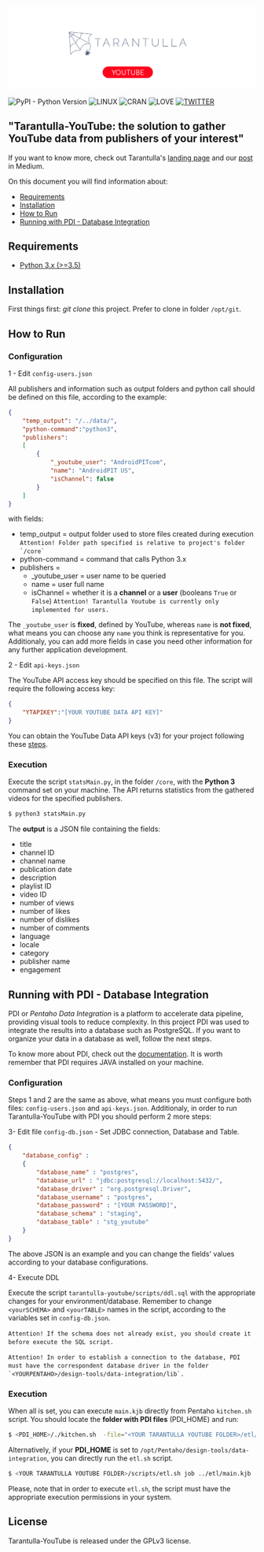 ![Tarantulla YouTube: a module for YouTube data extraction](./tarantulla-youtube-post.png)

![PyPI - Python Version](https://img.shields.io/badge/PYTHON-3.5,%203.6,%203.7-blue.svg?style=for-the-badge) 
![LINUX](https://img.shields.io/badge/PLATFORM-LINUX-blue.svg?style=for-the-badge) 
![CRAN](https://img.shields.io/badge/LICENSE-GPLv3-blue.svg?style=for-the-badge) 
![LOVE](https://img.shields.io/badge/BUILT%20WITH-LOVE-red.svg?style=for-the-badge)
[![TWITTER](https://img.shields.io/badge/BY-@oncase-lightgrey.svg?style=for-the-badge)](https://twitter.com/oncase) 


## **"Tarantulla-YouTube: the solution to gather YouTube data from publishers of your interest"**

If you want to know more, check out Tarantulla's [landing page](http://tarantulla.io/) and our [post](https://medium.com/oncase/tarantulla-youtube-a-new-way-to-extract-data-from-youtube-f9290eba7ace) in Medium.

On this document you will find information about:  

- [Requirements](#requirements)  
- [Installation](#installation)   
- [How to Run](#how-to-run)  
- [Running with PDI - Database Integration](#running-with-pdi---database-integration)


## Requirements 
- [Python 3.x (>=3.5)](https://www.python.org/getit/)


## Installation

First things first: *git clone* this project. Prefer to clone in folder `/opt/git`.

## How to Run

### Configuration

1 - Edit `config-users.json`

All publishers and information such as output folders and python call should be defined on this file, according to the example:

```json
{
	"temp_output": "/../data/",
	"python-command":"python3",	
	"publishers":
	[
		{
			"_youtube_user": "AndroidPITcom",
			"name": "AndroidPIT US",
			"isChannel": false
		}
	]	
}
```

with fields:

- temp_output = output folder used to store files created during execution  
	```Attention! Folder path specified is relative to project's folder `/core` ```
- python-command = command that calls Python 3.x
- publishers =
    - _youtube_user = user name to be queried
    - name = user full name
    - isChannel = whether it is a **channel** or a **user** (booleans `True` or `False`)
    ```Attention! Tarantulla Youtube is currently only implemented for users.```

The `_youtube_user` is **fixed**, defined by YouTube, whereas `name` is **not fixed**, what means you can choose any `name` you think is representative for you. Additionaly, you can add more fields in case you need other information for any further application development. 

2 - Edit `api-keys.json`

The YouTube API access key should be specified on this file. The script will require the following access key:

```json
{
	"YTAPIKEY":"[YOUR YOUTUBE DATA API KEY]"
}
```
You can obtain the YouTube Data API keys (v3) for your project following these [steps](https://developers.google.com/youtube/registering_an_application).

### Execution

Execute the script `statsMain.py`, in the folder `/core`, with the **Python 3** command set on your machine. The API returns statistics from the gathered videos for the specified publishers. 

```bash
$ python3 statsMain.py
```

The **output** is a JSON file containing the fields:

- title
- channel ID
- channel name
- publication date
- description
- playlist ID
- video ID
- number of views
- number of likes
- number of dislikes
- number of comments
- language
- locale
- category
- publisher name
- engagement

## Running with PDI - Database Integration

PDI or *Pentaho Data Integration* is a platform to accelerate data pipeline, providing visual tools to reduce complexity. In this project PDI was used to integrate the results into a database such as PostgreSQL. If you want to organize your data in a database as well, follow the next steps. 

To know more about PDI, check out the [documentation](https://help.pentaho.com/Documentation/8.1). It is worth remember that PDI requires JAVA installed on your machine.

### Configuration

Steps 1 and 2 are the same as above, what means you must configure both files: `config-users.json` and `api-keys.json`. Additionaly, in order to run Tarantulla-YouTube with PDI you should perform 2 more steps:

3- Edit file `config-db.json` - Set JDBC connection, Database and Table.

```json
{
	"database_config" :  
	{
		"database_name" : "postgres",
		"database_url" : "jdbc:postgresql://localhost:5432/",
		"database_driver" : "org.postgresql.Driver",
		"database_username" : "postgres",
		"database_password" : "[YOUR PASSWORD]",
		"database_schema" : "staging",
		"database_table" : "stg_youtube"  
	}
}
```

The above JSON is an example and you can change the fields' values according to your database configurations. 


4- Execute DDL

Execute the script `tarantulla-youtube/scripts/ddl.sql` with the appropriate changes for your environment/database. Remember to change `<yourSCHEMA>` and `<yourTABLE>` names in the script, according to the variables set in `config-db.json`.

``` Attention! If the schema does not already exist, you should create it before execute the SQL script. ```

```Attention! In order to establish a connection to the database, PDI must have the correspondent database driver in the folder `<YOURPENTAHO>/design-tools/data-integration/lib`.  ```

### Execution


When all is set, you can execute `main.kjb` directly from Pentaho `kitchen.sh` script. You should locate the **folder with PDI files** (PDI_HOME) and run:

```bash
$ <PDI_HOME>/./kitchen.sh  -file="<YOUR TARANTULLA YOUTUBE FOLDER>/etl/main.kjb"    
```

Alternatively, if your **PDI_HOME** is set to `/opt/Pentaho/design-tools/data-integration`, you can directly run the `etl.sh` script. 

```bash
$ <YOUR TARANTULLA YOUTUBE FOLDER>/scripts/etl.sh job ../etl/main.kjb    
```

Please, note that in order to execute `etl.sh`, the script must have the appropriate execution permissions in your system.


## License

Tarantulla-YouTube is released under the GPLv3 license.
